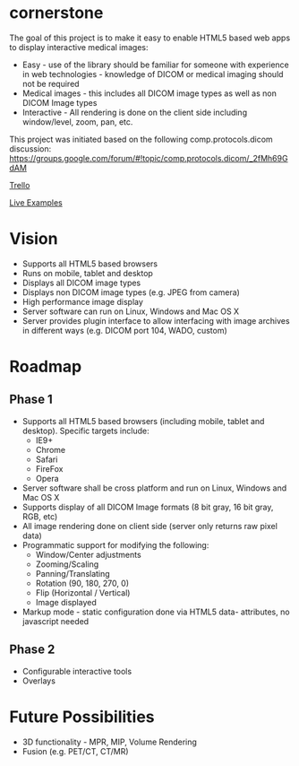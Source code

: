 cornerstone
===========

The goal of this project is to make it easy to enable HTML5 based web apps to display interactive medical images:

 * Easy - use of the library should be familiar for someone with experience in web technologies - knowledge of DICOM
or medical imaging should not be required
 * Medical images - this includes all DICOM image types as well as non DICOM Image types
 * Interactive - All rendering is done on the client side including window/level, zoom, pan, etc.

This project was initiated based on the following comp.protocols.dicom discussion:
https://groups.google.com/forum/#!topic/comp.protocols.dicom/_2fMh69GdAM

[Trello](https://trello.com/b/tGTDIyt4/cornerstone)

[Live Examples](https://rawgithub.com/chafey/cornerstone/master/example/index.html)

Vision
======
 * Supports all HTML5 based browsers
 * Runs on mobile, tablet and desktop
 * Displays all DICOM image types
 * Displays non DICOM image types (e.g. JPEG from camera)
 * High performance image display
 * Server software can run on Linux, Windows and Mac OS X
 * Server provides plugin interface to allow interfacing with image archives in different ways (e.g. DICOM port 104, WADO, custom)

Roadmap
========

Phase 1
-------
 * Supports all HTML5 based browsers (including mobile, tablet and desktop).  Specific targets include:
    * IE9+
    * Chrome
    * Safari
    * FireFox
    * Opera
 * Server software shall be cross platform and run on Linux, Windows and Mac OS X
 * Supports display of all DICOM Image formats (8 bit gray, 16 bit gray, RGB, etc)
 * All image rendering done on client side (server only returns raw pixel data)
 * Programmatic support for modifying the following:
    * Window/Center adjustments
    * Zooming/Scaling
    * Panning/Translating
    * Rotation (90, 180, 270, 0)
    * Flip (Horizontal / Vertical)
    * Image displayed
 * Markup mode - static configuration done via HTML5 data- attributes, no javascript needed

Phase 2
-------
 * Configurable interactive tools
 * Overlays

Future Possibilities
=================================
* 3D functionality - MPR, MIP, Volume Rendering
* Fusion (e.g. PET/CT, CT/MR)
